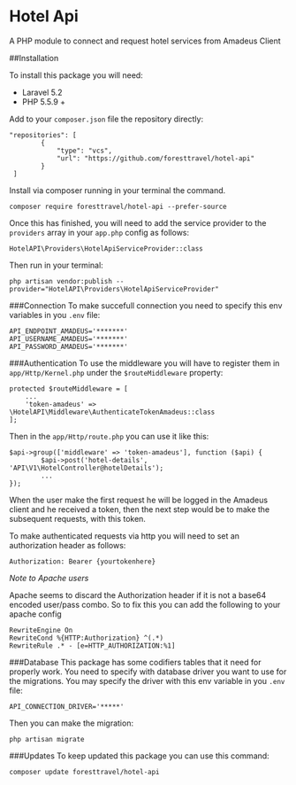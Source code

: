 # Hotel Api
A PHP module to connect and request hotel services from Amadeus Client

##Installation

To install this package you will need:

* Laravel 5.2
* PHP 5.5.9 +
 
Add to your ```composer.json``` file the repository directly:

```
"repositories": [
        {
            "type": "vcs",
            "url": "https://github.com/foresttravel/hotel-api"
        }
 ]
```

Install via composer running in your terminal the command.

```
composer require foresttravel/hotel-api --prefer-source
```

Once this has finished, you will need to add the service provider to the ```providers``` array in your ```app.php``` config as follows:


``` HotelAPI\Providers\HotelApiServiceProvider::class ```


Then run in your terminal:

``` php artisan vendor:publish --provider="HotelAPI\Providers\HotelApiServiceProvider" ```

###Connection
To make succefull connection you need to specify this env variables in you ```.env``` file: 

```
API_ENDPOINT_AMADEUS='*******'
API_USERNAME_AMADEUS='*******'
API_PASSWORD_AMADEUS='*******'
```

###Authentication
To use the middleware you will have to register them in ``` app/Http/Kernel.php ``` under the ``` $routeMiddleware ``` property:

``` 
protected $routeMiddleware = [
    ...
    'token-amadeus' => \HotelAPI\Middleware\AuthenticateTokenAmadeus::class
]; 

```
Then in the ``` app/Http/route.php ``` you can use it like this:

``` 
$api->group(['middleware' => 'token-amadeus'], function ($api) {
        $api->post('hotel-details', 'API\V1\HotelController@hotelDetails');
        ...
});
``` 

When the user make the first request he will be logged in the Amadeus client and he received a token, then the next step would be to make the subsequent requests, with this token.

To make authenticated requests via http you will need to set an authorization header as follows:

```
Authorization: Bearer {yourtokenhere}
```

*Note to Apache users*

Apache seems to discard the Authorization header if it is not a base64 encoded user/pass combo. So to fix this you can add the following to your apache config

```
RewriteEngine On
RewriteCond %{HTTP:Authorization} ^(.*)
RewriteRule .* - [e=HTTP_AUTHORIZATION:%1]
```

###Database
This package has some codifiers tables that it need for properly work. You need to specify with database driver you want to use for the migrations. You may specify the driver with this env variable in you ```.env``` file:

```
API_CONNECTION_DRIVER='*****'
```
Then you can make the migration:

```
php artisan migrate 
```

###Updates
To keep updated this package you can use this command:

```
composer update foresttravel/hotel-api
```
